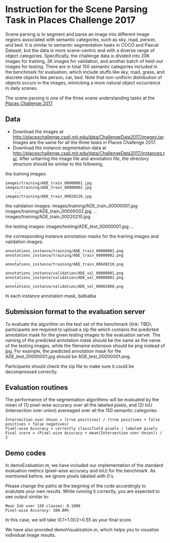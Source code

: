 # Instruction for the Scene Parsing Task in Places Challenge 2017

Scene parsing is to segment and parse an image into different image regions associated with semantic categories, such as sky, road, person, and bed. It is similar to semantic segmentation tasks in COCO and Pascal Dataset, but the data is more scene-centric and with a diverse range of object categories. Specifically, the challenge data is divided into 20K images for training, 2K images for validation, and another batch of held-out images for testing. There are in total 150 semantic categories included in the benchmark for evaluation, which include stuffs like sky, road, grass, and discrete objects like person, car, bed. Note that non-uniform distribution of objects occurs in the images, mimicking a more natural object occurrence in daily scenes.

The scene parsing is one of the three scene understanding tasks at the [Places Challenge 2017](http://placeschallenge.csail.mit.edu/).


## Data 

- Download the images at http://placeschallenge.csail.mit.edu/data/ChallengeData2017/images.tar. Images are the same for all the three tasks in Places Challenge 2017.
- Download the instance segmentation data at http://placeschallenge.csail.mit.edu/data/ChallengeData2017/instances.tar. After untarring the image file and annotation file, the directory structure should be similar to the following,

the training images:

    images/training/ADE_train_00000001.jpg
    images/training/ADE_train_00000002.jpg
        ...
    images/training/ADE_train_00020210.jpg

the validation images:
    images/training/ADE_train_00000001.jpg
    images/training/ADE_train_00000002.jpg
        ...
    images/training/ADE_train_00020210.jpg

the testing images:
    images/testing/ADE_test_00000001.jpg
        ...

the corresponding instance annotation masks for the training images and validation images:
    
    annotations_instance/training/ADE_train_00000001.png
    annotations_instance/training/ADE_train_00000002.png
        ...
    annotations_instance/training/ADE_train_00020210.png
        
    annotations_instance/validation/ADE_val_00000001.png
    annotations_instance/validation/ADE_val_00000002.png
        ...
    annotations_instance/validation/ADE_val_00002000.png

In each instance annotation mask, balbalba 

## Submission format to the evaluation server

To evaluate the algorithm on the test set of the benchmark (link: TBD), participants are required to upload a zip file which contains the predicted annotation mask for the given testing images to the evaluation server. The naming of the predicted annotation mask should be the same as the name of the testing images, while the filename extension should be png instead of jpg. For example, the predicted annotation mask for file ADE_test_00000001.jpg should be ADE_test_00000001.png.

Participants should check the zip file to make sure it could be decompressed correctly. 

## Evaluation routines

The performance of the segmentation algorithms will be evaluated by the mean of (1) pixel-wise accuracy over all the labeled pixels, and (2) IoU (intersection over union) avereaged over all the 150 semantic categories. 

    Intersection over Union = (true positives) / (true positives + false positives + false negatives)
    Pixel-wise Accuracy = correctly classifield pixels / labeled pixels
    Final score = (Pixel-wise Accuracy + mean(Intersection over Union)) / 2

## Demo codes

In demoEvaluation.m, we have included our implementation of the standard evaluation metrics (pixel-wise accuracy and IoU) for the benchmark. As mentioned before, we ignore pixels labeled with 0's.

Please change the paths at the begining of the code accordingly to evalutate your own results. While running it correctly, you are expected to see output similar to:

    Mean IoU over 150 classes: 0.1000
    Pixel-wise Accuracy: 100.00%

In this case, we will take (0.1+1.0)/2=0.55 as your final score.

We have also provided demoVisualization.m, which helps you to visualize individual image results.

